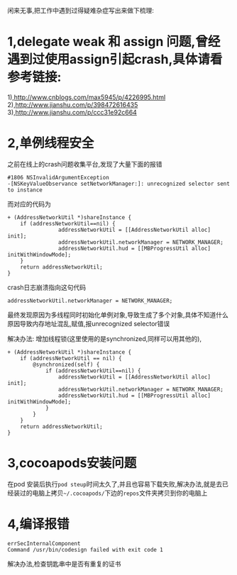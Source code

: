

闲来无事,把工作中遇到过得疑难杂症写出来做下梳理:

# 1,delegate weak 和 assign 问题,曾经遇到过使用assign引起crash,具体请看参考链接:
1),http://www.cnblogs.com/max5945/p/4226995.html
2),http://www.jianshu.com/p/398472616435
3),http://www.jianshu.com/p/ccc31e92c664


# 2,单例线程安全

之前在线上的crash问题收集平台,发现了大量下面的报错

```
#1806 NSInvalidArgumentException
-[NSKeyValueObservance setNetworkManager:]: unrecognized selector sent to instance
```
而对应的代码为
```
+ (AddressNetworkUtil *)shareInstance {
    if (addressNetworkUtil==nil) {
                addressNetworkUtil = [[AddressNetworkUtil alloc] init];
                addressNetworkUtil.networkManager = NETWORK_MANAGER;
                addressNetworkUtil.hud = [[MBProgressUtil alloc] initWithWindowMode];
    }
    return addressNetworkUtil;
}
```

crash日志崩溃指向这句代码
```
addressNetworkUtil.networkManager = NETWORK_MANAGER;
```

最终发现原因为多线程同时初始化单例对象,导致生成了多个对象,具体不知道什么原因导致内存地址混乱,赋值,报unrecognized selector错误


解决办法:
增加线程锁(这里使用的是synchronized,同样可以用其他的),
```
+ (AddressNetworkUtil *)shareInstance {
    if (addressNetworkUtil == nil) {
        @synchronized(self) {
            if (addressNetworkUtil==nil) {
                addressNetworkUtil = [[AddressNetworkUtil alloc] init];
                addressNetworkUtil.networkManager = NETWORK_MANAGER;
                addressNetworkUtil.hud = [[MBProgressUtil alloc] initWithWindowMode];
            }
        }
    }
    return addressNetworkUtil;
}
```
# 3,cocoapods安装问题

在pod 安装后执行```pod steup```时间太久了,并且也容易下载失败,解决办法,就是去已经装过的电脑上拷贝```~/.cocoapods/```下边的```repos```文件夹拷贝到你的电脑上


# 4,编译报错
```
errSecInternalComponent
Command /usr/bin/codesign failed with exit code 1
```

解决办法,检查钥匙串中是否有重复的证书
